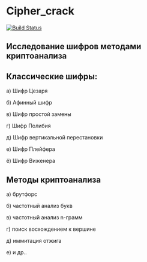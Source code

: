 # Cipher_crack

[![Build Status](https://travis-ci.org/CppHackers/Cipher_crack.svg?branch=master)](https://travis-ci.org/CppHackers/Cipher_crack)

## Исследование шифров методами криптоанализа

## Классические​​ шифры:

а) Шифр​​ Цезаря

б) Афинный​​ шифр

в) Шифр​​ простой​​ замены

г) Шифр​​ Полибия

д) Шифр​​ вертикальной​​ перестановки

е) Шифр​​ Плейфера

ё) Шифр​​ Виженера

## Методы криптоанализа

а) брутфорс​​

б) частотный​​ анализ​​ букв​​

в) частотный​​ анализ​​ n-грамм​​

г) поиск​​ восхождением​​ к​​ вершине​​

д) иммитация​​ отжига​​

е) и​​ др..
